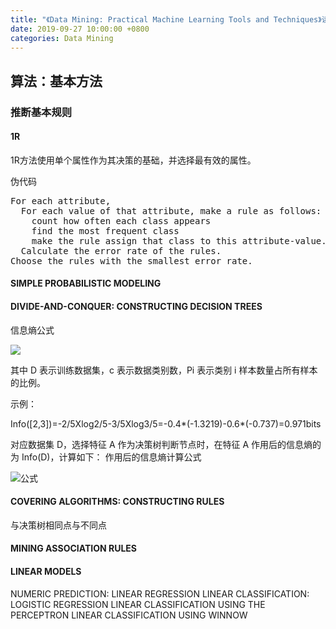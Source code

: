 ```yaml
---
title: "《Data Mining: Practical Machine Learning Tools and Techniques》读书笔记"
date: 2019-09-27 10:00:00 +0800
categories: Data Mining
---
```



## 算法：基本方法
### 推断基本规则
#### 1R

1R方法使用单个属性作为其决策的基础，并选择最有效的属性。

伪代码
<pre>
For each attribute,
  For each value of that attribute, make a rule as follows:
    count how often each class appears
    find the most frequent class
    make the rule assign that class to this attribute-value.
  Calculate the error rate of the rules.
Choose the rules with the smallest error rate.
</pre>

#### SIMPLE PROBABILISTIC MODELING

#### DIVIDE-AND-CONQUER: CONSTRUCTING DECISION TREES

信息熵公式

![](https://www.ibm.com/developerworks/cn/analytics/library/ba-1507-decisiontree-algorithm/img02.png)

其中 D 表示训练数据集，c 表示数据类别数，Pi 表示类别 i 样本数量占所有样本的比例。

示例：

Info([2,3])=-2/5Xlog2/5-3/5Xlog3/5=-0.4*(-1.3219)-0.6*(-0.737)=0.971bits

对应数据集 D，选择特征 A 作为决策树判断节点时，在特征 A 作用后的信息熵的为 Info(D)，计算如下：
作用后的信息熵计算公式

![](https://www.ibm.com/developerworks/cn/analytics/library/ba-1507-decisiontree-algorithm/img03.png "公式")

#### COVERING ALGORITHMS: CONSTRUCTING RULES
与决策树相同点与不同点


#### MINING ASSOCIATION RULES


#### LINEAR MODELS

NUMERIC PREDICTION: LINEAR REGRESSION
LINEAR CLASSIFICATION: LOGISTIC REGRESSION
LINEAR CLASSIFICATION USING THE PERCEPTRON
LINEAR CLASSIFICATION USING WINNOW
